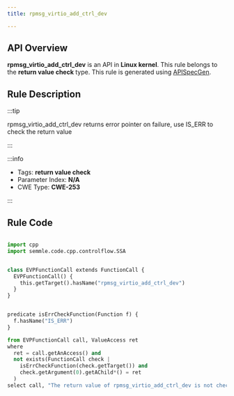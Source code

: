 ```yaml
---
title: rpmsg_virtio_add_ctrl_dev

---
```



## API Overview
**rpmsg_virtio_add_ctrl_dev** is an API in **Linux kernel**. This rule belongs to the **return value check** type. This rule is generated using [APISpecGen](../../tools/APISpecGen).
## Rule Description

:::tip

rpmsg_virtio_add_ctrl_dev returns error pointer on failure, use IS_ERR to check the return value

:::

:::info

- Tags: **return value check**
- Parameter Index: **N/A**
- CWE Type: **CWE-253**

:::

## Rule Code
```python

import cpp
import semmle.code.cpp.controlflow.SSA


class EVPFunctionCall extends FunctionCall {
  EVPFunctionCall() {
    this.getTarget().hasName("rpmsg_virtio_add_ctrl_dev")
  }
}


predicate isErrCheckFunction(Function f) {
  f.hasName("IS_ERR") 
}

from EVPFunctionCall call, ValueAccess ret
where
  ret = call.getAnAccess() and
  not exists(FunctionCall check |
    isErrCheckFunction(check.getTarget()) and
    check.getArgument(0).getAChild*() = ret
  )
select call, "The return value of rpmsg_virtio_add_ctrl_dev is not checked with IS_ERR."
    
```
